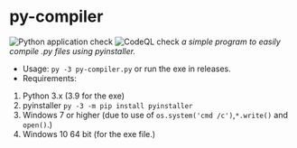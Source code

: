 # py-compiler
![Python application check](https://github.com/Lord-Giganticus/py-compiler/workflows/Python%20application/badge.svg)
![CodeQL check](https://github.com/Lord-Giganticus/py-compiler/workflows/CodeQL/badge.svg)
*a simple program to easily compile .py files using pyinstaller.*
* Usage:
`py -3 py-compiler.py` or run the exe in releases.
* Requirements:
1. Python 3.x (3.9 for the exe)
2. pyinstaller `py -3 -m pip install pyinstaller`
3. Windows 7 or higher (due to use of `os.system('cmd /c')`,`*.write()` and `open()`.)
4. Windows 10 64 bit (for the exe file.)
